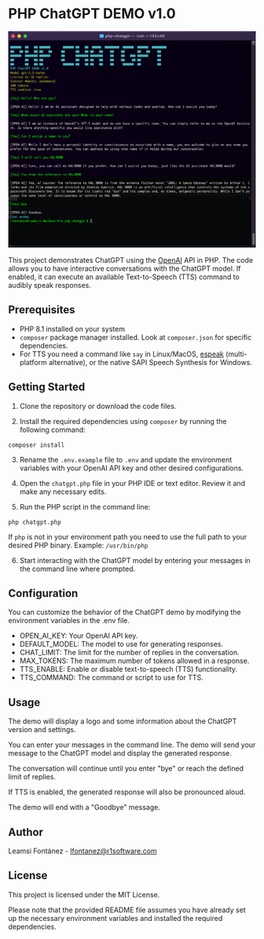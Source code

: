 # PHP ChatGPT DEMO v1.0 #

![Screenshot](https://github.com/lfontanez/php-chatgpt/raw/master/screenshot.png)

This project demonstrates ChatGPT using the [OpenAI](https://openai.com/) API in PHP. The code allows you to have interactive conversations with the ChatGPT model. If enabled, it can execute an available Text-to-Speech (TTS) command to audibly speak responses.

## Prerequisites

- PHP 8.1 installed on your system
- `composer` package manager installed. Look at `composer.json` for specific dependencies.
- For TTS you need a command like `say` in Linux/MacOS, [espeak](https://espeak.sourceforge.net/) (multi-platform alternative), or the native SAPI Speech Synthesis for Windows.

## Getting Started

1. Clone the repository or download the code files.

2. Install the required dependencies using `composer` by running the following command:

```
composer install
```
3. Rename the `.env.example` file to `.env` and update the environment variables with your OpenAI API key and other desired configurations.

4. Open the `chatgpt.php` file in your PHP IDE or text editor. Review it and make any necessary edits.

5. Run the PHP script in the command line:

```
php chatgpt.php
```
If `php` is not in your environment path you need to use the full path to your desired PHP binary. Example: `/usr/bin/php`

6. Start interacting with the ChatGPT model by entering your messages in the command line where prompted.

## Configuration

You can customize the behavior of the ChatGPT demo by modifying the environment variables in the .env file.

  - OPEN_AI_KEY: Your OpenAI API key.
  - DEFAULT_MODEL: The model to use for generating responses.
  - CHAT_LIMIT: The limit for the number of replies in the conversation.
  - MAX_TOKENS: The maximum number of tokens allowed in a response.
  - TTS_ENABLE: Enable or disable text-to-speech (TTS) functionality.
  - TTS_COMMAND: The command or script to use for TTS.

## Usage

The demo will display a logo and some information about the ChatGPT version and settings.

You can enter your messages in the command line. The demo will send your message to the ChatGPT model and display the generated response.

The conversation will continue until you enter "bye" or reach the defined limit of replies.

If TTS is enabled, the generated response will also be pronounced aloud.

The demo will end with a "Goodbye" message.

## Author

Leamsi Fontánez - lfontanez@r1software.com

## License

This project is licensed under the MIT License.

Please note that the provided README file assumes you have already set up the necessary environment variables and installed the required dependencies.